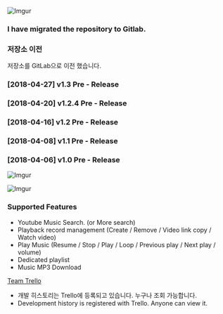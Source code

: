 ![Imgur](https://scotch.io/wp-content/uploads/2015/09/angular-electron-cover.png)

### I have migrated the repository to Gitlab.

### 저장소 이전
저장소를 GitLab으로 이전 했습니다. <br/>

### [2018-04-27] v1.3 Pre - Release
### [2018-04-20] v1.2.4 Pre - Release
### [2018-04-16] v1.2 Pre - Release
### [2018-04-08] v1.1 Pre - Release
### [2018-04-06] v1.0 Pre - Release

![Imgur](https://trello-attachments.s3.amazonaws.com/5a5dfd3a30c0701da5a2ad08/5ad3927104f8833cd3ac06d0/b230b73618e37a5785f7058abf535f9c/image.png)

![Imgur](https://trello-attachments.s3.amazonaws.com/5a5dfd3a30c0701da5a2ad08/5ad3927104f8833cd3ac06d0/beb309404531608ddca7bf55a2827d32/image.png)

### Supported Features

* Youtube Music Search. (or More search)
* Playback record management (Create / Remove / Video link copy / Watch video)
* Play Music (Resume / Stop / Play / Loop / Previous play / Next play / volume)
* Dedicated playlist
* Music MP3 Download

[Team Trello](https://trello.com/b/j4mKplhk/youtube-music-player)
* 개발 히스토리는 Trello에 등록되고 있습니다. 누구나 조회 가능합니다.
* Development history is registered with Trello. Anyone can view it.
